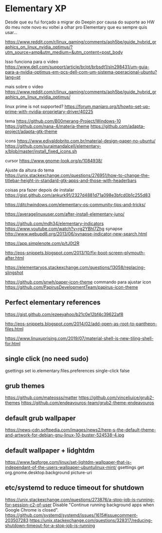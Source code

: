 # Elementary XP
Desde que eu fui forçado a migrar do Deepin por causa do suporte ao HW do meu note novo eu voltei a olhar pro Elementary que eu sempre quis usar...




https://www.reddit.com/r/linux_gaming/comments/aoh5be/guide_hybrid_graphics_on_linux_nvidia_optimus/?utm_source=amp&utm_medium=&utm_content=post_body

Isso funciona para o video
https://www.dell.com/support/article/br/pt/brbsdt1/sln298431/um-guia-para-a-nvidia-optimus-em-pcs-dell-com-um-sistema-operacional-ubuntu?lang=pt

mais sobre o video
https://www.reddit.com/r/linux_gaming/comments/aoh5be/guide_hybrid_graphics_on_linux_nvidia_optimus/

linux prime is not supported?
https://forum.manjaro.org/t/howto-set-up-prime-with-nvidia-proprietary-driver/40225


tema
https://github.com/B00merang-Project/Windows-10
https://github.com/nana-4/materia-theme
https://github.com/adapta-project/adapta-gtk-theme

icons
https://www.edivaldobrito.com.br/material-design-paper-no-ubuntu/
https://github.com/surajmandalcell/elementary-x/blob/master/install_fixed_icons.sh

cursor
https://www.gnome-look.org/p/1084938/

Ajuste da altura do tema
https://unix.stackexchange.com/questions/276951/how-to-change-the-titlebar-height-in-standard-gtk-apps-and-those-with-headerbars

coisas pra fazer depois de instalar
https://gist.github.com/ankurk91/2327d4881d71a098e3bfcd0b1c255d83

https://ditchwindows.com/elementary-os-community-tips-and-tricks/

https://averagelinuxuser.com/after-install-elementary-juno/

https://github.com/mdh34/elementary-indicators
https://www.youtube.com/watch?v=rg2YBhl7Zhg synapse
http://www.webupd8.org/2013/06/synapse-indicator-new-search.html

https://app.simplenote.com/p/tJ0t2R

http://eos-snippets.blogspot.com/2013/10/fix-boot-screen-plymouth-after.html

https://elementaryos.stackexchange.com/questions/13058/replacing-slingshot


https://github.com/snwh/paper-icon-theme commando para ajustar icon
https://github.com/PapirusDevelopmentTeam/papirus-icon-theme

## Perfect elementary references
https://gist.github.com/ezeeyahoo/b21c0e12bf4c39622af8

http://eos-snippets.blogspot.com/2014/02/add-open-as-root-to-pantheon-files.html

https://www.linuxuprising.com/2019/07/material-shell-is-new-tiling-shell-for.html


## single click (no need sudo)
gsettings set io.elementary.files.preferences single-click false

## grub themes
https://github.com/mateosss/matter
https://github.com/vinceliuice/grub2-themes
https://github.com/endeavouros-team/grub2-theme-endeavouros

## default grub wallpaper
https://news-cdn.softpedia.com/images/news2/here-s-the-default-theme-and-artwork-for-debian-gnu-linux-10-buster-524538-4.jpg

## default wallpaper + lidghtdm 
https://www.faqforge.com/linux/set-lightdm-wallpaper-that-is-independant-of-the-users-wallpaper-ubuntulinux-mint/
gsettings get org.gnome.desktop.background picture-uri

## etc/systemd to reduce timeout for shutdown
https://unix.stackexchange.com/questions/273876/a-stop-job-is-running-for-session-c2-of-user
Disable "Continue running background apps when Google Chrome is closed".
https://github.com/systemd/systemd/issues/1615#issuecomment-203507283
https://unix.stackexchange.com/questions/328317/reducing-shutdown-timeout-for-a-stop-job-is-running
